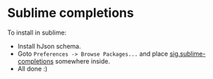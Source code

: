 # Sublime completions


To install in sublime:

   - Install hJson schema.
   - Goto `Preferences -> Browse Packages...` and place 
     [sig.sublime-completions](sig.sublime-completions) somewhere inside.
   - All done :)
